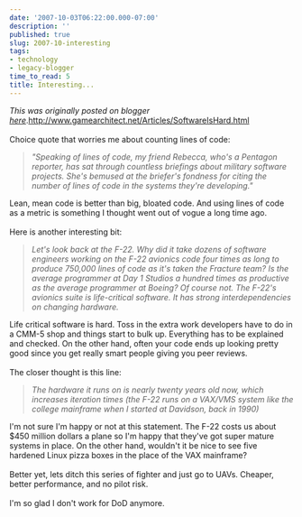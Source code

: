 ```yaml
---
date: '2007-10-03T06:22:00.000-07:00'
description: ''
published: true
slug: 2007-10-interesting
tags:
- technology
- legacy-blogger
time_to_read: 5
title: Interesting...
---
```


*This was originally posted on blogger [here](https://pydanny.blogspot.com/2007/10/interesting.html)*.<a href="http://www.gamearchitect.net/Articles/SoftwareIsHard.html">http://www.gamearchitect.net/Articles/SoftwareIsHard.html</a><br /><br />Choice quote that worries me about counting lines of code:<br /><blockquote><span style="font-style: italic;">"Speaking of lines of code, my friend Rebecca, who's a Pentagon reporter, has sat through countless briefings about military software projects.  She's bemused at the briefer's fondness for citing the number of lines of code in the systems they're developing."</span><br /></blockquote>Lean, mean code is better than big, bloated code.  And using lines of code as a metric is something I thought went out of vogue a long time ago.<br /><br />Here is another interesting bit:<br /><span style="font-style: italic;"><blockquote>Let's look back at the F-22.  Why did it take dozens of software engineers working on the F-22 avionics code four times as long to produce 750,000 lines of code as it's taken the Fracture team?  Is the average programmer at Day 1 Studios a hundred times as productive as the average programmer at Boeing?  Of course not.  The F-22's avionics suite is life-critical software.  It has strong interdependencies on changing hardware.<br /></blockquote></span>Life critical software is hard.  Toss in the extra work developers have to do in a CMM-5 shop and things start to bulk up.  Everything has to be explained and checked.  On the other hand, often your code ends up looking pretty good since you get really smart people giving you peer reviews.<br /><br />The closer thought is this line:<br /><blockquote style="font-style: italic;">The hardware it runs on is nearly twenty years old now, which increases iteration times (the F-22 runs on a VAX/VMS system like the college mainframe when I started at Davidson, back in 1990)</blockquote><span style="font-style: italic;"></span>I'm not sure I'm happy or not at this statement.  The F-22 costs us about $450 million dollars a plane so I'm happy that they've got super mature systems in place.  On the other hand, wouldn't it be nice to see five hardened Linux pizza boxes in the place of the VAX mainframe?<br /><br />Better yet, lets ditch this series of fighter and just go to UAVs.  Cheaper, better performance, and no pilot risk.<br /><br />I'm so glad I don't work for DoD anymore.